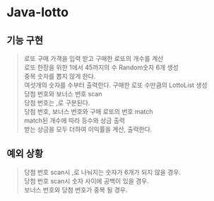 Java-lotto  
==========  
기능 구현  
----------  
>로또 구매 가격을 입력 받고 구매한 로또의 개수를 계산  
>로또 한장을 위한 1에서 45까지의 수 Random숫자 6개 생성  
>중복 숫자를 뽑지 않게 한다.  
>여섯개의 숫자를  수부터 출력한다.
>구매한 로또 수만큼의 LottoList 생성  
>당첨 번호와 보너스 번호 scan  
>당첨 번호는 ,로 구분된다.  
>당첨 번호, 보너스 번호와 구매 로또의 번호 match  
>match된 개수에 따라 등수와 상금 출력  
>받는 상금을 모두 더하여 이익률을 계산, 출력한다.  

예외 상황  
---------  
>당첨 번호 scan시 ,로 나눠지는 숫자가 6개가 되지 않을 경우.  
>당첨 번호 scan시 숫자 사이에 공백이 있을 경우.  
>보너스 번호와 당첨 번호가 중복 될 경우.  

